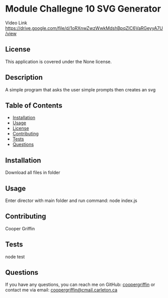 # Module Challegne 10 SVG Generator 

Video Link https://drive.google.com/file/d/1oRXnwZwzWwkMdshBpqZIC6VaRGeyyA7U/view

## License

This application is covered under the None license.

## Description
A simple program that asks the user simple prompts then creates an svg 

## Table of Contents
- [Installation](#installation)
- [Usage](#usage)
- [License](#license)
- [Contributing](#contributing)
- [Tests](#tests)
- [Questions](#questions)

## Installation
Download all files in folder

## Usage
Enter director with main folder and run command: node index.js




## Contributing
Cooper Griffin

## Tests
node test 

## Questions
If you have any questions, you can reach me on GitHub: [coopergriffin](https://github.com/coopergriffin)
or contact me via email: coopergriffin@cmail.carleton.ca
